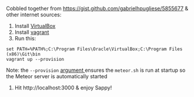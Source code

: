 Cobbled together from  https://gist.github.com/gabrielhpugliese/5855677 & other internet sources:

1. Install [VirtualBox](https://www.virtualbox.org/)
1. Install [vagrant](https://www.vagrantup.com/)
1. Run this:

 ```
set PATH=%PATH%;C:\Program Files\Oracle\VirtualBox;C:\Program Files (x86)\Git\bin
vagrant up --provision
```
 Note: the `--provision` [argument ](https://docs.vagrantup.com/v2/cli/up.html) ensures the `meteor.sh` is run at startup so the Meteor server is automatically started
1. Hit http://localhost:3000 & enjoy Sappy!
